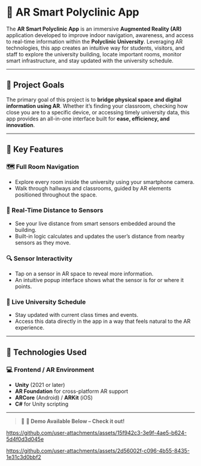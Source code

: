 # 🏥 **AR Smart Polyclinic App**

The **AR Smart Polyclinic App** is an immersive **Augmented Reality (AR)** application developed to improve indoor navigation, awareness, and access to real-time information within the **Polyclinic University**. Leveraging AR technologies, this app creates an intuitive way for students, visitors, and staff to explore the university building, locate important rooms, monitor smart infrastructure, and stay updated with the university schedule.

---

## 🎯 **Project Goals**

The primary goal of this project is to **bridge physical space and digital information using AR**. Whether it’s finding your classroom, checking how close you are to a specific device, or accessing timely university data, this app provides an all-in-one interface built for **ease, efficiency, and innovation**.

---

## 🧩 **Key Features**

### 🗺️ Full Room Navigation
- Explore every room inside the university using your smartphone camera.
- Walk through hallways and classrooms, guided by AR elements positioned throughout the space.

### 📏 Real-Time Distance to Sensors
- See your live distance from smart sensors embedded around the building.
- Built-in logic calculates and updates the user’s distance from nearby sensors as they move.

### 🔍 Sensor Interactivity
- Tap on a sensor in AR space to reveal more information.
- An intuitive popup interface shows what the sensor is for or where it points.

### 📅 Live University Schedule
- Stay updated with current class times and events.
- Access this data directly in the app in a way that feels natural to the AR experience.

---

## 🧠 **Technologies Used**

### 💻 Frontend / AR Environment
- **Unity** (2021 or later)
- **AR Foundation** for cross-platform AR support
- **ARCore** (Android) / **ARKit** (iOS)
- **C#** for Unity scripting

---

> 🔴 **🎥 Demo Available Below – Check it out!**


https://github.com/user-attachments/assets/15f942c3-3e9f-4ae5-b624-5d4f0d3d045e


https://github.com/user-attachments/assets/2d56002f-c096-4b55-8435-1e31c3d0bbf2
